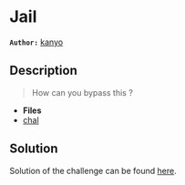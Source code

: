 # Jail

**`Author:`** [kanyo](https://github.com/Chaelsoo)

## Description

> How can you bypass this ?

- **Files**
- [chal](./challenge/chal)

## Solution

Solution of the challenge can be found [here](solution/solve).
